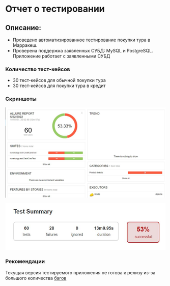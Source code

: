 # Отчет о тестировании
## Описание:
* Проведено автоматизированное тестирование покупки тура в Марракеш.
* Проверена поддержка заявленных СУБД: MySQL и PostgreSQL. Приложение работает с заявленными СУБД

### Количество тест-кейсов
* 30 тест-кейсов для обычной покупки тура
* 30 тест-кейсов для покупки тура в кредит

### Скриншоты
![скриншот](AllureReport.JPG)

![скриншот](GradleTestReport.JPG)

### Рекомендации
Текущая версия тестируемого приложения не готова к релизу из-за большого количества  [багов](https://github.com/KateDenis/qa-diploma/issues)
